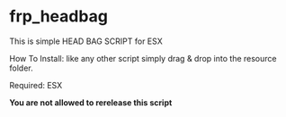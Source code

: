 # frp_headbag
This is simple HEAD BAG SCRIPT for ESX


How To Install:
like any other script simply drag & drop into the resource folder.


Required:
ESX

**You are not allowed to rerelease this script**
